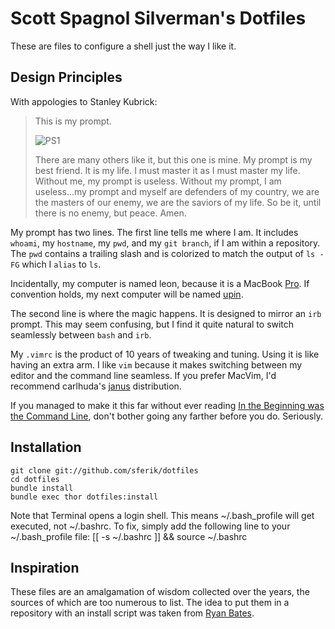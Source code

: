 Scott Spagnol Silverman's Dotfiles
==================================
These are files to configure a shell just the way I like it.

Design Principles
-----------------
With appologies to Stanley Kubrick:

> This is my prompt.
>
> ![PS1](https://github.com/sferik/dotfiles/raw/master/screenshots/ps1.png "PS1")
>
> There are many others like it, but this one is mine. My prompt is my best
> friend. It is my life. I must master it as I must master my life. Without me,
> my prompt is useless. Without my prompt, I am useless...my prompt and myself
> are defenders of my country, we are the masters of our enemy, we are the
> saviors of my life. So be it, until there is no enemy, but peace. Amen.

My prompt has two lines. The first line tells me where I am. It includes
`whoami`, my `hostname`, my `pwd`, and my `git branch`, if I am within a
repository. The `pwd` contains a trailing slash and is colorized to match the
output of `ls -FG` which I `alias` to `ls`.

Incidentally, my computer is named leon, because it is a MacBook
[Pro](http://www.imdb.com/title/tt0110413/). If convention holds, my next
computer will be named [upin](http://www.imdb.com/title/tt1193138/).

The second line is where the magic happens. It is designed to mirror an `irb`
prompt. This may seem confusing, but I find it quite natural to switch
seamlessly between `bash` and `irb`.

My `.vimrc` is the product of 10 years of tweaking and tuning. Using it is like
having an extra arm. I like `vim` because it makes switching between my editor
and the command line seamless. If you prefer MacVim, I'd recommend carlhuda's
[janus](https://github.com/carlhuda/janus) distribution.

If you managed to make it this far without ever reading [In the Beginning was
the Command Line](http://www.cryptonomicon.com/beginning.html), don't bother
going any farther before you do. Seriously.

Installation
------------
    git clone git://github.com/sferik/dotfiles
    cd dotfiles
    bundle install
    bundle exec thor dotfiles:install

Note that Terminal opens a login shell. This means ~/.bash_profile will get executed, not ~/.bashrc. To fix, simply add the following line to your ~/.bash_profile file:
	[[ -s ~/.bashrc ]] && source ~/.bashrc

Inspiration
-----------
These files are an amalgamation of wisdom collected over the years, the sources
of which are too numerous to list. The idea to put them in a repository with an
install script was taken from [Ryan
Bates](https://github.com/ryanb/dotfiles).
